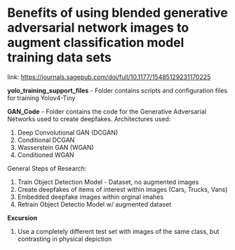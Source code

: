 # Benefits of using blended generative adversarial network images to augment classification model training data sets
link: https://journals.sagepub.com/doi/full/10.1177/15485129231170225

**yolo_training_support_files** - Folder contains scripts and configuration files for training Yolov4-Tiny

**GAN_Code** - Folder contains the code for the Generative Adversarial Networks used to create deepfakes. 
Architectures used:
1. Deep Convolutional GAN (DCGAN)
2. Conditional DCGAN
3. Wasserstein GAN (WGAN)
4. Conditioned WGAN

General Steps of Research:
1. Train Object Detection Model - Dataset, no augmented images
2. Create deepfakes of items of interest within images (Cars, Trucks, Vans)
3. Embedded deepfake images within orginal imahes
4. Retrain Object Detectio Model w/ augmented dataset

**Excursion**
1. Use a completely different test set with images of the same class, but contrasting in physical depiction
